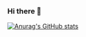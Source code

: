 ### Hi there 👋
[![Anurag's GitHub stats](https://github-readme-stats.vercel.app/api?username=moJobSrc)](https://github.com/anuraghazra/github-readme-stats)
<!--
**moJobSrc/moJobSrc** is a ✨ _special_ ✨ repository because its `README.md` (this file) appears on your GitHub profile.

Here are some ideas to get you started:

- 🔭 I’m currently working on ...
- 🌱 I’m currently learning ...
- 👯 I’m looking to collaborate on ...
- 🤔 I’m looking for help with ...
- 💬 Ask me about ...
- 📫 How to reach me: ...
- 😄 Pronouns: ...
- ⚡ Fun fact: ...
-->
